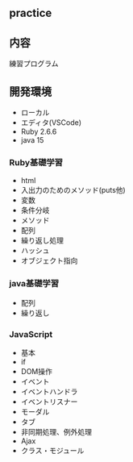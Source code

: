 ## practice

## 内容
練習プログラム

## 開発環境
- ローカル
- エディタ(VSCode)
- Ruby 2.6.6
- java 15

### Ruby基礎学習
- html
- 入出力のためのメソッド(puts他)
- 変数
- 条件分岐
- メソッド
- 配列
- 繰り返し処理
- ハッシュ
- オブジェクト指向

### java基礎学習
- 配列
- 繰り返し

### JavaScript
- 基本
- if
- DOM操作
- イベント
- イベントハンドラ
- イベントリスナー
- モーダル
- タブ
- 非同期処理、例外処理
- Ajax
- クラス・モジュール
